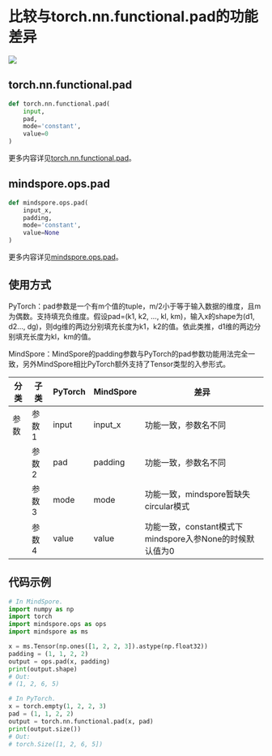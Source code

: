 # 比较与torch.nn.functional.pad的功能差异

<a href="https://gitee.com/mindspore/docs/blob/master/docs/mindspore/source_zh_cn/note/api_mapping/pytorch_diff/Pad.md" target="_blank"><img src="https://mindspore-website.obs.cn-north-4.myhuaweicloud.com/website-images/master/resource/_static/logo_source.png"></a>

## torch.nn.functional.pad

```python
def torch.nn.functional.pad(
    input,
    pad,
    mode='constant',
    value=0
)
```

更多内容详见[torch.nn.functional.pad](https://pytorch.org/docs/1.8.1/nn.functional.html#pad)。

## mindspore.ops.pad

```python
def mindspore.ops.pad(
    input_x,
    padding,
    mode='constant',
    value=None
)
```

更多内容详见[mindspore.ops.pad](https://www.mindspore.cn/docs/zh-CN/master/api_python/ops/mindspore.ops.pad.html)。

## 使用方式

PyTorch：pad参数是一个有m个值的tuple，m/2小于等于输入数据的维度，且m为偶数。支持填充负维度。假设pad=(k1, k2, ..., kl, km)，输入x的shape为(d1, d2..., dg)，则dg维的两边分别填充长度为k1，k2的值。依此类推，d1维的两边分别填充长度为kl，km的值。

MindSpore：MindSpore的padding参数与PyTorch的pad参数功能用法完全一致，另外MindSpore相比PyTorch额外支持了Tensor类型的入参形式。

| 分类 | 子类  | PyTorch | MindSpore | 差异                 |
| ---- | ----- | ------- | --------- | -------------------- |
| 参数 | 参数1 | input   | input_x   | 功能一致，参数名不同 |
|      | 参数2 | pad     | padding   | 功能一致，参数名不同 |
|      | 参数3 | mode    | mode   | 功能一致，mindspore暂缺失circular模式 |
|      | 参数4 | value   | value   | 功能一致，constant模式下mindspore入参None的时候默认值为0 |

## 代码示例

```python
# In MindSpore.
import numpy as np
import torch
import mindspore.ops as ops
import mindspore as ms

x = ms.Tensor(np.ones([1, 2, 2, 3]).astype(np.float32))
padding = (1, 1, 2, 2)
output = ops.pad(x, padding)
print(output.shape)
# Out:
# (1, 2, 6, 5)

# In PyTorch.
x = torch.empty(1, 2, 2, 3)
pad = (1, 1, 2, 2)
output = torch.nn.functional.pad(x, pad)
print(output.size())
# Out:
# torch.Size([1, 2, 6, 5])
```
